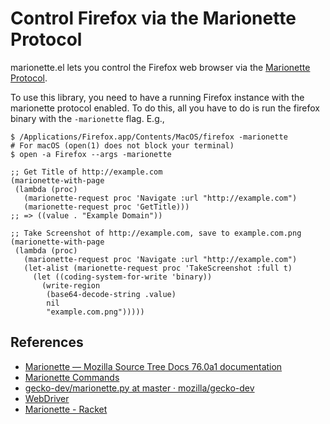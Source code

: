 # Control Firefox via the Marionette Protocol

marionette.el lets you control the Firefox web browser via the [Marionette Protocol](https://firefox-source-docs.mozilla.org/testing/marionette/Protocol.html).

To use this library, you need to have a running Firefox instance with the
marionette protocol enabled. To do this, all you have to do is run the firefox
binary with the `-marionette` flag. E.g.,

    $ /Applications/Firefox.app/Contents/MacOS/firefox -marionette
    # For macOS (open(1) does not block your terminal)
    $ open -a Firefox --args -marionette

``` emacs-lisp
;; Get Title of http://example.com
(marionette-with-page
 (lambda (proc)
   (marionette-request proc 'Navigate :url "http://example.com")
   (marionette-request proc 'GetTitle)))
;; => ((value . "Example Domain"))
```

``` emacs-lisp
;; Take Screenshot of http://example.com, save to example.com.png
(marionette-with-page
 (lambda (proc)
   (marionette-request proc 'Navigate :url "http://example.com")
   (let-alist (marionette-request proc 'TakeScreenshot :full t)
     (let ((coding-system-for-write 'binary))
       (write-region
        (base64-decode-string .value)
        nil
        "example.com.png")))))
```

## References

- [Marionette — Mozilla Source Tree Docs 76.0a1 documentation](https://firefox-source-docs.mozilla.org/testing/marionette/index.html)
- [Marionette Commands](https://searchfox.org/mozilla-central/source/remote/marionette/driver.sys.mjs)
- [gecko-dev/marionette.py at master · mozilla/gecko-dev](https://github.com/mozilla/gecko-dev/blob/master/testing/marionette/client/marionette_driver/marionette.py)
- [WebDriver](https://w3c.github.io/webdriver/)
- [Marionette - Racket](https://docs.racket-lang.org/marionette/index.html)
